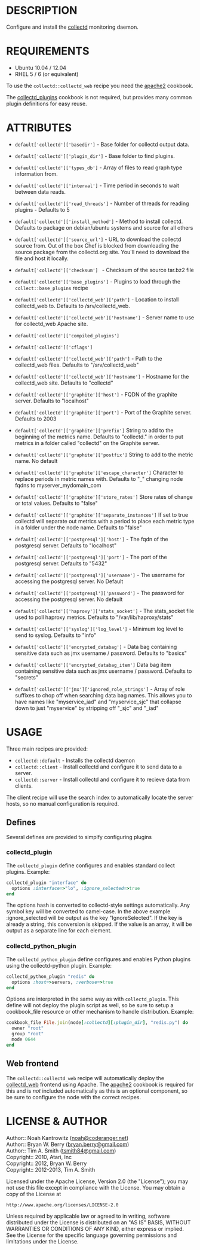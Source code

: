 # DESCRIPTION #

Configure and install the [collectd](http://collectd.org/) monitoring daemon.

# REQUIREMENTS #

* Ubuntu 10.04 / 12.04
* RHEL 5 / 6 (or equivalent)

To use the `collectd::collectd_web` recipe you need the [apache2](https://github.com/opscode/cookbooks/tree/master/apache2) cookbook.

The [collectd_plugins](#) cookbook is not required, but provides many common plugin definitions for easy reuse.

# ATTRIBUTES #

* `default['collectd']['basedir']` - Base folder for collectd output data.
* `default['collectd']['plugin_dir']` - Base folder to find plugins.
* `default['collectd']['types_db']` - Array of files to read graph type information from.
* `default['collectd']['interval']` - Time period in seconds to wait between data reads.
* `default['collectd']['read_threads']` - Number of threads for reading plugins - Defaults to 5
* `default['collectd']['install_method']` - Method to install collectd.  Defaults to package on debian/ubuntu systems and source for all others

* `default['collectd']['source_url']` - URL to download the collectd source from.  Out of the box Chef is blocked from downloading the source package from the collectd.org site.  You'll need to download the file and host it locally.
* `default['collectd']['checksum'] ` - Checksum of the source tar.bz2 file
* `default['collectd']['base_plugins']` - Plugins to load through the `collect::base_plugins` recipe

* `default['collectd']['collectd_web']['path']` - Location to install collectd_web to. Defaults to /srv/collectd_web.
* `default['collectd']['collectd_web']['hostname']` - Server name to use for collectd_web Apache site.
* `default['collectd']['compiled_plugins'] `
* `default['collectd']['cflags']`

* `default['collectd']['collectd_web']['path']` - Path to the collectd_web files.  Defaults to "/srv/collectd_web"
* `default['collectd']['collectd_web']['hostname']` - Hostname for the collectd_web site.  Defaults to "collectd"

* `default['collectd']['graphite']['host']` - FQDN of the graphite server.  Defaults to "localhost"
* `default['collectd']['graphite']['port']` - Port of the Graphite server.  Defaults to 2003
* `default['collectd']['graphite']['prefix']` String to add to the beginning of the metrics name.  Defaults to "collectd." in order to put metrics in a folder called "collectd" on the Graphite server.
* `default['collectd']['graphite']['postfix']` String to add to the metric name.  No default
* `default['collectd']['graphite']['escape_character']` Character to replace periods in metric names with.  Defaults to "_" changing node fqdns to myserver_mydomain_com
* `default['collectd']['graphite']['store_rates']` Store rates of change or total values. Defaults to "false"
* `default['collectd']['graphite']['separate_instances']` If set to true collectd will separate out metrics with a period to place each metric type in a folder under the node name.  Defaults to "false"

* `default['collectd']['postgresql']['host']` - The fqdn of the postgresql server. Defaults to "localhost"
* `default['collectd']['postgresql']['port']` - The port of the postgresql server. Defaults to "5432"
* `default['collectd']['postgresql']['username']` - The username for accessing the postgresql server.  No Default
* `default['collectd']['postgresql']['password']` - The password for accessing the postgresql server.  No default

* `default['collectd']['haproxy']['stats_socket']` - The stats_socket file used to poll haproxy metrics.  Defaults to "/var/lib/haproxy/stats"

* `default['collectd']['syslog']['log_level']` - Minimum log level to send to syslog. Defaults to "info"

* `default['collectd']['encrypted_databag']` - Data bag containing sensitive data such as jmx username / password. Defaults to "basics"
* `default['collectd']['encrypted_databag_item']` Data bag item containing sensitive data such as jmx username / password.  Defaults to "secrets"

* `default['collectd']['jmx']['ignored_role_strings']` - Array of role suffixes to chop off when searching data bag names.  This allows you to have names like "myservice_iad" and "myservice_sjc" that collapse down to just "myservice" by stripping off "_sjc" and "_iad"

# USAGE #

Three main recipes are provided:

* `collectd::default` - Installs the collectd daemon
* `collectd::client` - Install collectd and configure it to send data to a server.
* `collectd::server` - Install collectd and configure it to recieve data from clients.

The client recipe will use the search index to automatically locate the server hosts, so no manual configuration is required.

## Defines ##

Several defines are provided to simplfy configuring plugins

### collectd_plugin ###

The `collectd_plugin` define configures and enables standard collect plugins. Example:

```ruby
collectd_plugin "interface" do
  options :interface=>"lo", :ignore_selected=>true
end
```

The options hash is converted to collectd-style settings automatically. Any symbol key will be converted to camel-case. In the above example :ignore_selected will be output as the
key "IgnoreSelected". If the key is already a string, this conversion is skipped. If the value is an array, it will be output as a separate line for each element.

### collectd_python_plugin ###

The `collectd_python_plugin` define configures and enables Python plugins using the collectd-python plugin. Example:

```ruby
collectd_python_plugin "redis" do
  options :host=>servers, :verbose=>true
end
```

Options are interpreted in the same way as with `collectd_plugin`. This define will not deploy the plugin script as well, so be sure to setup a cookbook_file resource
or other mechanism to handle distribution. Example:

```ruby
cookbook_file File.join(node[:collectd][:plugin_dir], "redis.py") do
  owner "root"
  group "root"
  mode 0644
end
```


## Web frontend ##

The `collectd::collectd_web` recipe will automatically deploy the [collectd_web](https://github.com/httpdss/collectd-web) frontend using Apache. The 
[apache2](https://github.com/opscode/cookbooks/tree/master/apache2) cookbook is required for this and is *not* included automatically as this is an optional
component, so be sure to configure the node with the correct recipes.

# LICENSE & AUTHOR #

Author:: Noah Kantrowitz (<noah@coderanger.net>)  
Author:: Bryan W. Berry (<bryan.berry@gmail.com>)  
Author:: Tim A. Smith (<tsmith84@gmail.com>)  
Copyright:: 2010, Atari, Inc  
Copyright:: 2012, Bryan W. Berry  
Copyright:: 2012-2013, Tim A. Smith

Licensed under the Apache License, Version 2.0 (the "License");
you may not use this file except in compliance with the License.
You may obtain a copy of the License at

    http://www.apache.org/licenses/LICENSE-2.0

Unless required by applicable law or agreed to in writing, software
distributed under the License is distributed on an "AS IS" BASIS,
WITHOUT WARRANTIES OR CONDITIONS OF ANY KIND, either express or implied.
See the License for the specific language governing permissions and
limitations under the License.
